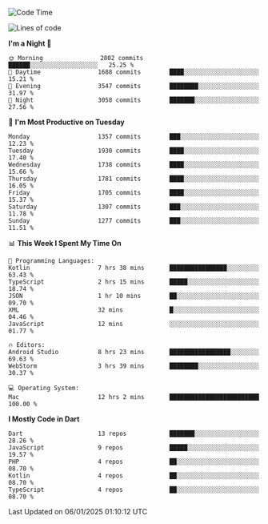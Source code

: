<!--START_SECTION:waka-->
![Code Time](http://img.shields.io/badge/Code%20Time-1%2C003%20hrs%2024%20mins-blue)

![Lines of code](https://img.shields.io/badge/From%20Hello%20World%20I%27ve%20Written-3.7%20million%20lines%20of%20code-blue)

**I'm a Night 🦉** 

```text
🌞 Morning                2802 commits        ██████░░░░░░░░░░░░░░░░░░░   25.25 % 
🌆 Daytime                1688 commits        ████░░░░░░░░░░░░░░░░░░░░░   15.21 % 
🌃 Evening                3547 commits        ████████░░░░░░░░░░░░░░░░░   31.97 % 
🌙 Night                  3058 commits        ███████░░░░░░░░░░░░░░░░░░   27.56 % 
```
📅 **I'm Most Productive on Tuesday** 

```text
Monday                   1357 commits        ███░░░░░░░░░░░░░░░░░░░░░░   12.23 % 
Tuesday                  1930 commits        ████░░░░░░░░░░░░░░░░░░░░░   17.40 % 
Wednesday                1738 commits        ████░░░░░░░░░░░░░░░░░░░░░   15.66 % 
Thursday                 1781 commits        ████░░░░░░░░░░░░░░░░░░░░░   16.05 % 
Friday                   1705 commits        ████░░░░░░░░░░░░░░░░░░░░░   15.37 % 
Saturday                 1307 commits        ███░░░░░░░░░░░░░░░░░░░░░░   11.78 % 
Sunday                   1277 commits        ███░░░░░░░░░░░░░░░░░░░░░░   11.51 % 
```


📊 **This Week I Spent My Time On** 

```text
💬 Programming Languages: 
Kotlin                   7 hrs 38 mins       ████████████████░░░░░░░░░   63.43 % 
TypeScript               2 hrs 15 mins       █████░░░░░░░░░░░░░░░░░░░░   18.74 % 
JSON                     1 hr 10 mins        ██░░░░░░░░░░░░░░░░░░░░░░░   09.70 % 
XML                      32 mins             █░░░░░░░░░░░░░░░░░░░░░░░░   04.46 % 
JavaScript               12 mins             ░░░░░░░░░░░░░░░░░░░░░░░░░   01.77 % 

🔥 Editors: 
Android Studio           8 hrs 23 mins       █████████████████░░░░░░░░   69.63 % 
WebStorm                 3 hrs 39 mins       ████████░░░░░░░░░░░░░░░░░   30.37 % 

💻 Operating System: 
Mac                      12 hrs 2 mins       █████████████████████████   100.00 % 
```

**I Mostly Code in Dart** 

```text
Dart                     13 repos            ███████░░░░░░░░░░░░░░░░░░   28.26 % 
JavaScript               9 repos             █████░░░░░░░░░░░░░░░░░░░░   19.57 % 
PHP                      4 repos             ██░░░░░░░░░░░░░░░░░░░░░░░   08.70 % 
Kotlin                   4 repos             ██░░░░░░░░░░░░░░░░░░░░░░░   08.70 % 
TypeScript               4 repos             ██░░░░░░░░░░░░░░░░░░░░░░░   08.70 % 
```




 Last Updated on 06/01/2025 01:10:12 UTC
<!--END_SECTION:waka-->
